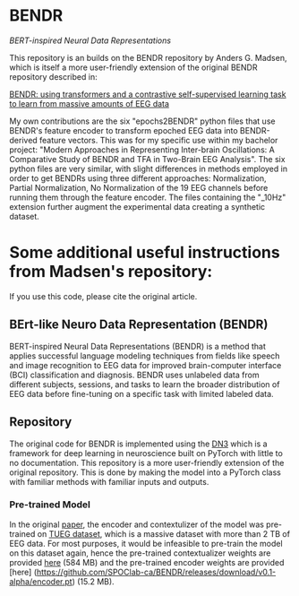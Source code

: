 # BENDR 
*BERT-inspired Neural Data Representations*

This repository is an builds on the BENDR repository by Anders G. Madsen, which is itself a more user-friendly extension of the original BENDR repository described in:

[BENDR: using transformers and a contrastive self-supervised learning task to learn from massive amounts of EEG data](https://arxiv.org/pdf/2101.12037.pdf)

My own contributions are the six "epochs2BENDR" python files that use BENDR's feature encoder to transform epoched EEG data into BENDR-derived feature vectors. This was for my specific use within my bachelor project: "Modern Approaches in Representing Inter­-brain Oscillations: A Comparative Study of BENDR and TFA in Two­-Brain EEG Analysis". The six python files are very similar, with slight differences in methods employed in order to get BENDRs using three different approaches: Normalization, Partial Normalization, No Normalization of the 19 EEG channels before running them through the feature encoder. The files containing the "_10Hz" extension further augment the experimental data creating a synthetic dataset.

# Some additional useful instructions from Madsen's repository:

If you use this code, please cite the original article.

## BErt-like Neuro Data Representation (BENDR)
BERT-inspired Neural Data Representations (BENDR) is a method that applies successful language modeling techniques from fields like speech and image recognition to EEG data for improved brain-computer interface (BCI) classification and diagnosis. BENDR uses unlabeled data from different subjects, sessions, and tasks to learn the broader distribution of EEG data before fine-tuning on a specific task with limited labeled data.

## Repository
The original code for BENDR is implemented using the [DN3](https://dn3.readthedocs.io/en/latest/) which is a framework for deep learning in neuroscience built on PyTorch with little to no documentation. This repository is a more user-friendly extension of the original repository. This is done by making the model into a PyTorch class with familiar methods with familiar inputs and outputs.

### Pre-trained Model
In the original [paper](https://arxiv.org/pdf/2101.12037.pdf), the encoder and contextulizer of the model was pre-trained on [TUEG dataset](https://isip.piconepress.com/projects/tuh_eeg/html/downloads.shtml), which is a massive dataset with more than 2 TB of EEG data. For most purposes, it would be infeasible to pre-train the model on this dataset again, hence the pre-trained contextualizer weights are provided [here](https://github.com/SPOClab-ca/BENDR/releases/download/v0.1-alpha/contextualizer.pt) (584 MB) and the pre-trained encoder weights are provided [here] (https://github.com/SPOClab-ca/BENDR/releases/download/v0.1-alpha/encoder.pt) (15.2 MB).